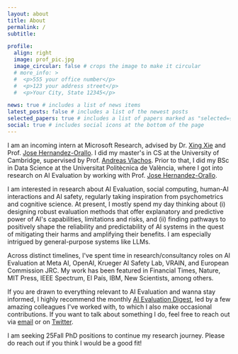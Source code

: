 ```yaml
---
layout: about
title: About
permalink: /
subtitle: 

profile:
  align: right
  image: prof_pic.jpg
  image_circular: false # crops the image to make it circular
  # more_info: >
  #  <p>555 your office number</p>
  #  <p>123 your address street</p>
  #  <p>Your City, State 12345</p>

news: true # includes a list of news items
latest_posts: false # includes a list of the newest posts
selected_papers: true # includes a list of papers marked as "selected={true}"
social: true # includes social icons at the bottom of the page
---
```


I am an incoming intern at Microsoft Research, advised by Dr. [Xing Xie][xxie] and Prof. [Jose Hernandez-Orallo][jhorallo]. I did my master's in CS at the University of Cambridge, supervised by Prof. [Andreas Vlachos][avlachos]. Prior to that, I did my BSc in Data Science at the Universitat Politècnica de València, where I got into research on AI Evaluation by working with Prof. [Jose Hernandez-Orallo][jhorallo].

I am interested in research about AI Evaluation, social computing, human-AI interactions and AI safety, regularly taking inspiration from psychometrics and cognitive science. At present, I mostly spend my day thinking about (i) designing robust evaluation methods that offer explanatory and predictive power of AI's capabilities, limitations and risks, and (ii) finding pathways to positively shape the reliability and predictability of AI systems in the quest of mitigating their harms and amplifying their benefits. I am especially intrigued by general-purpose systems like LLMs.

Across distinct timelines, I've spent time in research/consultancy roles on AI Evaluation at Meta AI, OpenAI, Krueger AI Safety Lab, VRAIN, and European Commission JRC. My work has been featured in Financial Times, Nature, MIT Press, IEEE Spectrum, El País, IBM, New Scientists, among others.

If you are drawn to everything relevant to AI Evaluation and wanna stay informed, I highly recommend the monthly [AI Evaluation Digest][aied], led by a few amazing colleagues I've worked with, to which I also make occasional contributions. If you want to talk about something I do, feel free to reach out via [email](lexinzhouds@gmail.com) or on [Twitter](https://x.com/lexin_zhou).

I am seeking 25Fall PhD positions to continue my research journey. Please do reach out if you think I would be a good fit!

[op]: https://www.openphilanthropy.org/
[jhorallo]: https://josephorallo.webs.upv.es/
[avlachos]: https://andreasvlachos.github.io/
[aied]: https://aievaluation.substack.com/
[xxie]: https://scholar.google.com/citations?user=5EQfAFIAAAAJ&hl=en
